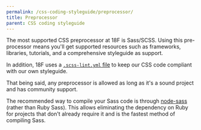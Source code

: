 ```yaml
---
permalink: /css-coding-styleguide/preprocessor/
title: Preprocessor
parent: CSS coding styleguide
---
```


The most supported CSS preprocessor at 18F is Sass/SCSS. Using this pre-processor means you'll get supported resources such as frameworks, libraries, tutorials, and a comprehensive styleguide as support.

In addition, 18F uses a [`.scss-lint.yml` file](https://raw.githubusercontent.com/18F/frontend/18f-pages-staging/.scss-lint.yml) to keep our CSS code compliant with our own styleguide.

That being said, any preprocessor is allowed as long as it's a sound project and has community support.

The recommended way to compile your Sass code is through [node-sass](https://www.npmjs.com/package/node-sass) (rather than Ruby Sass). This allows eliminating the dependency on Ruby for projects that don't already require it and is the fastest method of compiling Sass.
